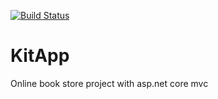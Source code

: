 [![Build Status](https://dev.azure.com/cnbuysal/KitApp/_apis/build/status/cnbuysal.KitApp?branchName=master)](https://dev.azure.com/cnbuysal/KitApp/_build/latest?definitionId=1&branchName=master)
# KitApp
Online book store project with asp.net core mvc
